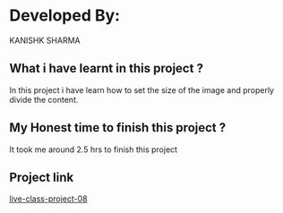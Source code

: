 # Developed By:

KANISHK SHARMA


## What i have learnt in this project ?

In this project i have learn how to set the size of the image and properly divide the content.


## My Honest time to finish this project ?

It took me around 2.5 hrs to finish this project

## Project link

[live-class-project-08](https://lively-entremet-5471de.netlify.app/)
